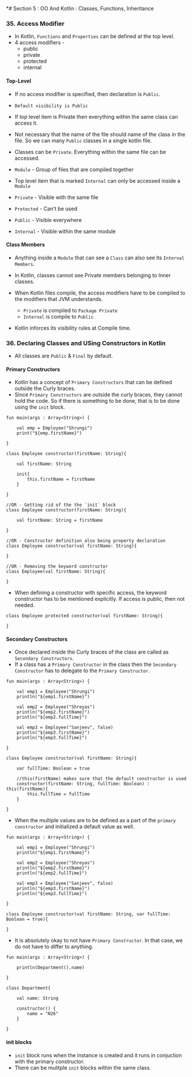 *# Section 5 : OO And Kotlin : Classes, Functions, Inheritance

### 35. Access Modifier

* In Kotlin, `Functions` and `Properties` can be defined at the top level.
* 4 access modifiers -
    * public
    * private
    * protected
    * internal
    
#### Top-Level
   
* If no access modifier is specified, then declaration is `Public`.
* `Default visibility is Public`
* If top level item is Private then everything within the same class can access it.
* Not necessary that the name of the file should name of the class in the file. So we can many `Public` classes in a single kotlin file.

* Classes can be `Private`. Everything within the same file can be accessed.

* `Module` - Group of files that are compiled together
* Top level item that is marked `Internal` can only be accessed inside a `Module`

* `Private` - Visible with the same file
* `Protected` - Can't be used
* `Public` - Visible everywhere
* `Internal` - Visible within the same module

#### Class Members
* Anything inside a `Module` that can see a `Class` can also see its `Internal Members`.

* In Kotlin, classes cannot see Private members belonging to Inner classes.

* When Kotlin files compile, the access modifiers have to be compiled to the modifiers that JVM understands.
    * `Private` is compiled to `Package Private`
    * `Internal` is compile to `Public`

* Kotlin inforces its visibility rules at Compile time.

### 36. Declaring Classes and USing Constructors in Kotlin

* All classes are `Public` & `Final` by default.

#### Primary Constructors
* Kotlin has a concept of `Primary Constructors` that can be defined outside the Curly braces.
* Since `Primary Constructors` are outside the curly braces, they cannot hold the code. So if there is something to be done, that is to be done using the `init` block.
```
fun main(args : Array<String>) {

    val emp = Employee("Shrungi")
    print("${emp.firstName}")

}

class Employee constructor(firstName: String){

    val firstName: String

    init{
        this.firstName = firstName
    }

}

//OR - Getting rid of the the `init` block
class Employee constructor(firstName: String){

    val firstName: String = firstName

}

//OR - Constructor definition also being property declaration
class Employee constructor(val firstName: String){

}

//OR - Removing the keyword constructor
class Employee(val firstName: String){

}

```
* When defining a constructor with specific access, the keyword constructor has to be mentioned explicitly. If access is public, then not needed.
```
class Employee protected constructor(val firstName: String){

}

```
#### Secondary Constructors
* Once declared inside the Curly braces of the class are called as `Secondary Constructors`.
* If a class has a `Primary Constructor` in the class then the `Secondary Constructor` has to delegate to the `Primary Constructor`.
```
fun main(args : Array<String>) {

    val emp1 = Employee("Shrungi")
    println("${emp1.firstName}")

    val emp2 = Employee("Shreyas")
    println("${emp2.firstName}")
    println("${emp2.fullTime}")

    val emp3 = Employee("Sanjeev", false)
    println("${emp3.firstName}")
    println("${emp3.fullTime}")

}

class Employee constructor(val firstName: String){

    var fullTime: Boolean = true

    //this(firstName) makes sure that the default constructor is used
    constructor(firstName: String, fullTime: Boolean) : this(firstName){
        this.fullTime = fullTime
    }

}
```
* When the multiple values are to be defined as a part of the `primary constructor` and initialized a default value as well.
```
fun main(args : Array<String>) {

    val emp1 = Employee("Shrungi")
    println("${emp1.firstName}")

    val emp2 = Employee("Shreyas")
    println("${emp2.firstName}")
    println("${emp2.fullTime}")

    val emp3 = Employee("Sanjeev", false)
    println("${emp3.firstName}")
    println("${emp3.fullTime}")

}

class Employee constructor(val firstName: String, var fullTime: Boolean = true){

}
```
* It is absolutely okay to not have `Primary Constructor`. In that case, we do not have to differ to anything.
```
fun main(args : Array<String>) {

    println(Department().name)

}

class Department{

    val name: String

    constructor() {
        name = "N26"
    }

}
```

#### init blocks
* `init` block runs when the instance is created and it runs in conjuction with the primary constructor.
* There can be mulitple `init` blocks within the same class.